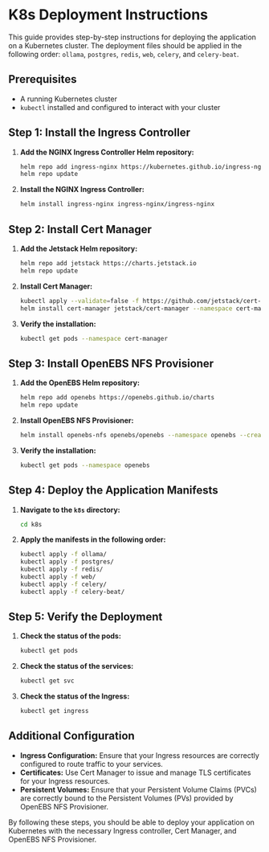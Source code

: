 # K8s Deployment Instructions

This guide provides step-by-step instructions for deploying the application on a Kubernetes cluster. The deployment files should be applied in the following order: `ollama`, `postgres`, `redis`, `web`, `celery`, and `celery-beat`.

## Prerequisites

- A running Kubernetes cluster
- `kubectl` installed and configured to interact with your cluster

## Step 1: Install the Ingress Controller

1. **Add the NGINX Ingress Controller Helm repository:**
    ```sh
    helm repo add ingress-nginx https://kubernetes.github.io/ingress-nginx
    helm repo update
    ```

2. **Install the NGINX Ingress Controller:**
    ```sh
    helm install ingress-nginx ingress-nginx/ingress-nginx
    ```

## Step 2: Install Cert Manager

1. **Add the Jetstack Helm repository:**
    ```sh
    helm repo add jetstack https://charts.jetstack.io
    helm repo update
    ```

2. **Install Cert Manager:**
    ```sh
    kubectl apply --validate=false -f https://github.com/jetstack/cert-manager/releases/download/v1.5.3/cert-manager.crds.yaml
    helm install cert-manager jetstack/cert-manager --namespace cert-manager --create-namespace
    ```

3. **Verify the installation:**
    ```sh
    kubectl get pods --namespace cert-manager
    ```

## Step 3: Install OpenEBS NFS Provisioner

1. **Add the OpenEBS Helm repository:**
    ```sh
    helm repo add openebs https://openebs.github.io/charts
    helm repo update
    ```

2. **Install OpenEBS NFS Provisioner:**
    ```sh
    helm install openebs-nfs openebs/openebs --namespace openebs --create-namespace
    ```

3. **Verify the installation:**
    ```sh
    kubectl get pods --namespace openebs
    ```

## Step 4: Deploy the Application Manifests

1. **Navigate to the `k8s` directory:**
    ```sh
    cd k8s
    ```

2. **Apply the manifests in the following order:**
    ```sh
    kubectl apply -f ollama/
    kubectl apply -f postgres/
    kubectl apply -f redis/
    kubectl apply -f web/
    kubectl apply -f celery/
    kubectl apply -f celery-beat/
    ```

## Step 5: Verify the Deployment

1. **Check the status of the pods:**
    ```sh
    kubectl get pods
    ```

2. **Check the status of the services:**
    ```sh
    kubectl get svc
    ```

3. **Check the status of the Ingress:**
    ```sh
    kubectl get ingress
    ```

## Additional Configuration

- **Ingress Configuration:** Ensure that your Ingress resources are correctly configured to route traffic to your services.
- **Certificates:** Use Cert Manager to issue and manage TLS certificates for your Ingress resources.
- **Persistent Volumes:** Ensure that your Persistent Volume Claims (PVCs) are correctly bound to the Persistent Volumes (PVs) provided by OpenEBS NFS Provisioner.

By following these steps, you should be able to deploy your application on Kubernetes with the necessary Ingress controller, Cert Manager, and OpenEBS NFS Provisioner.